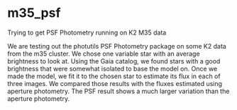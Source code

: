 # m35_psf
Trying to get PSF Photometry running on K2 M35 data

We are testing out the photutils PSF Photometry package on some K2 data from the m35 cluster. We chose one variable star with an average brightness to look at. Using the Gaia catalog, we found stars with a good brightness that were somewhat isolated to base the model on. Once we made the model, we fit it to the chosen star to estimate its flux in each of three images. We compared those results with the fluxes estimated using aperture photometry. The PSF result shows a much larger variation than the aperture photometry. 
